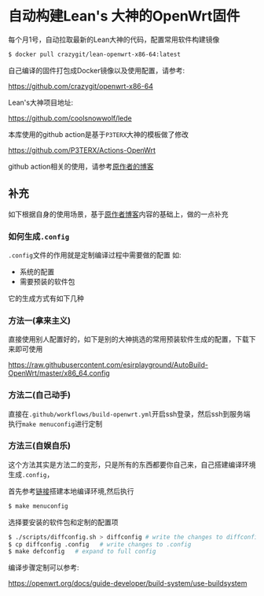 # 自动构建Lean's 大神的OpenWrt固件

每个月1号，自动拉取最新的Lean大神的代码，配置常用软件构建镜像

```bash
$ docker pull crazygit/lean-openwrt-x86-64:latest
```

自己编译的固件打包成Docker镜像以及使用配置，请参考:

<https://github.com/crazygit/openwrt-x86-64>


Lean's大神项目地址:

<https://github.com/coolsnowwolf/lede>

本库使用的github action是基于`P3TERX`大神的模板做了修改

<https://github.com/P3TERX/Actions-OpenWrt>

github action相关的使用，请参考[原作者的博客](https://p3terx.com/archives/build-openwrt-with-github-actions.html)

## 补充

如下根据自身的使用场景，基于[原作者博客](https://p3terx.com/archives/build-openwrt-with-github-actions.html)内容的基础上，做的一点补充

### 如何生成`.config`

`.config`文件的作用就是定制编译过程中需要做的配置
如:
* 系统的配置
* 需要预装的软件包

它的生成方式有如下几种

### 方法一(拿来主义)

直接使用别人配置好的，如下是别的大神挑选的常用预装软件生成的配置，下载下来即可使用

<https://raw.githubusercontent.com/esirplayground/AutoBuild-OpenWrt/master/x86_64.config>

### 方法二(自己动手)

直接在`.github/workflows/build-openwrt.yml`开启ssh登录，然后ssh到服务端执行`make menuconfig`进行定制

### 方法三(自娱自乐)

这个方法其实是方法二的变形，只是所有的东西都要你自己来，自己搭建编译环境生成`.config`，

首先参考[链接](https://github.com/coolsnowwolf/lede)搭建本地编译环境,然后执行

```bash
$ make menuconfig
```

选择要安装的软件包和定制的配置项

```bash
$ ./scripts/diffconfig.sh > diffconfig # write the changes to diffconfig
$ cp diffconfig .config   # write changes to .config
$ make defconfig   # expand to full config
```

编译步骤定制可以参考:

<https://openwrt.org/docs/guide-developer/build-system/use-buildsystem>

